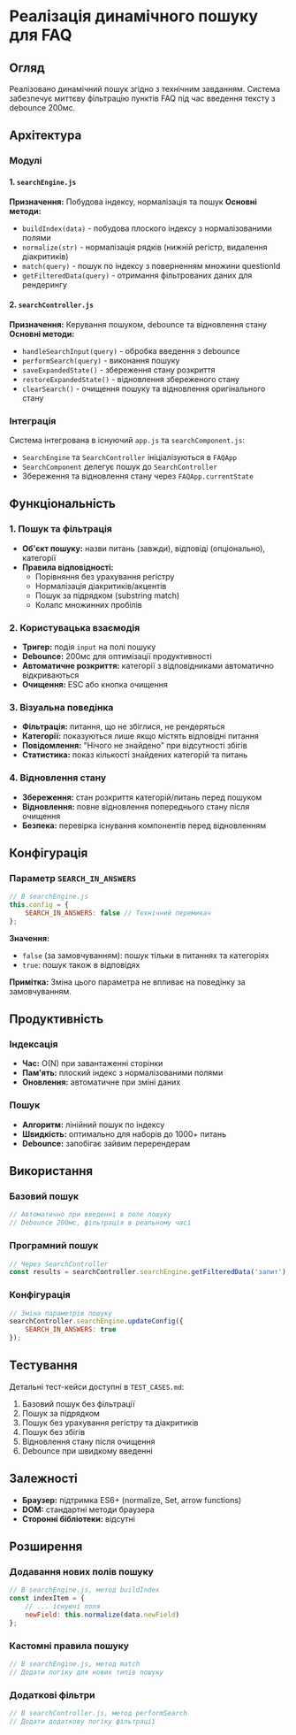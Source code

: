 # Реалізація динамічного пошуку для FAQ

## Огляд

Реалізовано динамічний пошук згідно з технічним завданням. Система забезпечує миттєву фільтрацію пунктів FAQ під час введення тексту з debounce 200мс.

## Архітектура

### Модулі

#### 1. `searchEngine.js`
**Призначення:** Побудова індексу, нормалізація та пошук
**Основні методи:**
- `buildIndex(data)` - побудова плоского індексу з нормалізованими полями
- `normalize(str)` - нормалізація рядків (нижній регістр, видалення діакритиків)
- `match(query)` - пошук по індексу з поверненням множини questionId
- `getFilteredData(query)` - отримання фільтрованих даних для рендерингу

#### 2. `searchController.js`
**Призначення:** Керування пошуком, debounce та відновлення стану
**Основні методи:**
- `handleSearchInput(query)` - обробка введення з debounce
- `performSearch(query)` - виконання пошуку
- `saveExpandedState()` - збереження стану розкриття
- `restoreExpandedState()` - відновлення збереженого стану
- `clearSearch()` - очищення пошуку та відновлення оригінального стану

### Інтеграція

Система інтегрована в існуючий `app.js` та `searchComponent.js`:
- `SearchEngine` та `SearchController` ініціалізуються в `FAQApp`
- `SearchComponent` делегує пошук до `SearchController`
- Збереження та відновлення стану через `FAQApp.currentState`

## Функціональність

### 1. Пошук та фільтрація
- **Об'єкт пошуку:** назви питань (завжди), відповіді (опціонально), категорії
- **Правила відповідності:**
  - Порівняння без урахування регістру
  - Нормалізація діакритиків/акцентів
  - Пошук за підрядком (substring match)
  - Колапс множинних пробілів

### 2. Користувацька взаємодія
- **Тригер:** подія `input` на полі пошуку
- **Debounce:** 200мс для оптимізації продуктивності
- **Автоматичне розкриття:** категорії з відповідниками автоматично відкриваються
- **Очищення:** ESC або кнопка очищення

### 3. Візуальна поведінка
- **Фільтрація:** питання, що не збіглися, не рендеряться
- **Категорії:** показуються лише якщо містять відповідні питання
- **Повідомлення:** "Нічого не знайдено" при відсутності збігів
- **Статистика:** показ кількості знайдених категорій та питань

### 4. Відновлення стану
- **Збереження:** стан розкриття категорій/питань перед пошуком
- **Відновлення:** повне відновлення попереднього стану після очищення
- **Безпека:** перевірка існування компонентів перед відновленням

## Конфігурація

### Параметр `SEARCH_IN_ANSWERS`
```javascript
// В searchEngine.js
this.config = {
    SEARCH_IN_ANSWERS: false // Технічний перемикач
};
```

**Значення:**
- `false` (за замовчуванням): пошук тільки в питаннях та категоріях
- `true`: пошук також в відповідях

**Примітка:** Зміна цього параметра не впливає на поведінку за замовчуванням.

## Продуктивність

### Індексація
- **Час:** O(N) при завантаженні сторінки
- **Пам'ять:** плоский індекс з нормалізованими полями
- **Оновлення:** автоматичне при зміні даних

### Пошук
- **Алгоритм:** лінійний пошук по індексу
- **Швидкість:** оптимально для наборів до 1000+ питань
- **Debounce:** запобігає зайвим перерендерам

## Використання

### Базовий пошук
```javascript
// Автоматично при введенні в поле пошуку
// Debounce 200мс, фільтрація в реальному часі
```

### Програмний пошук
```javascript
// Через SearchController
const results = searchController.searchEngine.getFilteredData('запит');
```

### Конфігурація
```javascript
// Зміна параметрів пошуку
searchController.searchEngine.updateConfig({
    SEARCH_IN_ANSWERS: true
});
```

## Тестування

Детальні тест-кейси доступні в `TEST_CASES.md`:
1. Базовий пошук без фільтрації
2. Пошук за підрядком
3. Пошук без урахування регістру та діакритиків
4. Пошук без збігів
5. Відновлення стану після очищення
6. Debounce при швидкому введенні

## Залежності

- **Браузер:** підтримка ES6+ (normalize, Set, arrow functions)
- **DOM:** стандартні методи браузера
- **Сторонні бібліотеки:** відсутні

## Розширення

### Додавання нових полів пошуку
```javascript
// В searchEngine.js, метод buildIndex
const indexItem = {
    // ... існуючі поля
    newField: this.normalize(data.newField)
};
```

### Кастомні правила пошуку
```javascript
// В searchEngine.js, метод match
// Додати логіку для нових типів пошуку
```

### Додаткові фільтри
```javascript
// В searchController.js, метод performSearch
// Додати додаткову логіку фільтрації
```
